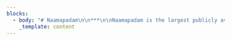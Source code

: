 ```yaml
---
blocks:
  - body: "# Naamapadam\n\n***\n\nNaamapadam is the largest publicly available Named Entity Recognition (NER) dataset for the 11 major Indian languages: Assamese, Bengali, Gujarati, Hindi, Kannada, Malayalam, Marathi, Oriya, Punjabi, Tamil, Telugu. \_In each language, it contains more than 400k sentences annotated with a total of at least 100k entities from three standard entity categories (Person, Location and Organization) for 9 out of the 11 languages.\_\n\nThe dataset contains train, test and dev splits. We have manually annotated gold standard testsets for 8 languages:   Bengali, Gujarati, Hindi, Kannada, Malayalam, Marathi, Punjabi, Telugu.  &#x20;\n\n## Downloads\n\nThe dataset is available for download from our [Hugginface repository](https://huggingface.co/datasets/ai4bharat/naamapadam)\n\n\n\n\n### Dataset Format\n\nThe\_[publicly released version](https://indicnlp.ai4bharat.org/samanantar/#downloads)\_is randomly shuffled, untokenized, and deduplicated.\n\n## Downloads\n\n### Benchmarks\n\nThe testsets used to benchmark IndicTrans can be found\_[here](https://storage.googleapis.com/samanantar-public/benchmarks.zip)\n\n### STS Benchmark\n\nThe Semantic Textual Similarity (STS) benchmark can be downloaded from\_[here](https://storage.googleapis.com/samanantar-public/human\\_annotations.tsv)\n\n### En-Indic\n\nThe entire dataset can be downloaded from\_[Samanantar v0.3](https://ai4b-my.sharepoint.com/:u:/g/personal/sumanthdoddapaneni\\_ai4bharat\\_org/EXhX84sbTQhLrsURCU9DlUwBVyJ10cYK9bQQe1SMljf\\_yA?e=q7GJpb\\&download=1).\n\nThe folder has 2 directories\n\n*   existing - all existing data compiled before samanantar\n*   created - mined as part of samanantar\n*   We have separate sub-dir for each source\n\n### Contributors\n\n*   Arnav Mhaske (AI4Bharat, IITM)\n*   Harshit Kedia (AI4Bharat, IITM)\n*   Sumanth Doddapaneni,\_(AI4Bharat, IITM)\n*   Mitesh Khapra, \_(AI4Bharat, IITM)\n*   Pratyush Kumar,\_\_(Microsoft,\_AI4Bharat, IITM)\n*   Rudra Murthy V, (IBM Research India,\_AI4Bharat, IITM)\n*   Anoop Kunchukuttan, (Microsoft,\_AI4Bharat, IITM)\n\n### Citing\n\nIf you are using any of the resources, please cite the following article:\n\n```\n@misc{mhaske2022naamapadam,\n  doi = {10.48550/ARXIV.2212.10168},\n  url = {https://arxiv.org/abs/2212.10168},\n  author = {Mhaske, Arnav and Kedia, Harshit and Doddapaneni, Sumanth and Khapra, Mitesh M. and Kumar, Pratyush and Murthy, Rudra and Kunchukuttan, Anoop},\n  title = {Naamapadam: A Large-Scale Named Entity Annotated Data for Indic Languages}\n  publisher = {arXiv},\n  year = {2022},\n  copyright = {arXiv.org perpetual, non-exclusive license}\n\n```\n\n### License\n\nNaamapadam is released under this licensing scheme:\n\n*   We do not own any of the text from which this data has been extracted.\n*   We license the actual packaging of this data under the\_[Creative Commons CC0 license (“no rights reserved”)](http://creativecommons.org/publicdomain/zero/1.0).\n*   To the extent possible under law,\_[AI4Bharat](https://ai4bharat.iitm.ac.in/samanantar)\_has waived all copyright and related or neighboring rights to\_Naamapadam.\n*   This work is published from: India.\n"
    _template: content
---
```


